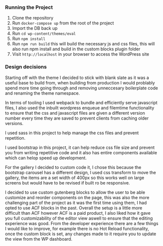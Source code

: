 ### Running the Project

1. Clone the repository
2. Run `docker-compose up` from the root of the project
3. Import the DB back up
4. Run `cd wp-content/themes/eval`
5. Run `npm install`
6. Run `npm run build` this will build the necessary js and css files, this will also run npm install and build in the custom blocks plugin folder
7. Visit `http://localhost` in your browser to access the WordPress site

### Design decisions

Starting off with the theme I decided to stick with blank slate as it was a useful base to build from, when building from production I would problably spend more time going through and removing unneccesary boilerplate code and renaming the theme namespace.

In terms of tooling I used webpack to bundle and efficiently serve javascript files, I also used the inbuilt wordpress enqueue and filemtime functionality to ensure that the css and javascript files are given a different version number every time they are saved to prevent clients from caching older versions.

I used sass in this project to help manage the css files and prevent repetition.

I used bootstrap in this project, it can help reduce css file size and prevent you from writing repetitive code and it also has entire components available which can helop speed up development.

For the gallery I decided to custom code it, I chose this because the bootstrap carousel has a different design, I used css transform to move the gallery, the items are a set width of 400px so this works well on large screens but would have to be revised if built ro be responsive.

I decided to use custom gutenberg blocks to allow the user to be able customize and reorder components on the page, this was also the more challenging part of the project as it was the first time using them, I had opted to use ACF blocks in the past.
Overall the setup is a little more difficult than ACF however ACF is a paid product, I also liked how it gave you full customizability of the editor view aswell to ensure that the editing experience was good.
From the developer experience there are a few things I would like to improve, for example there is no Hot Reload functionality, once the custom block is set, any changes made to it require you to update the view from the WP dashboard.

